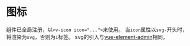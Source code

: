 # 图标

组件已全局注册，以`<v-icon icon="...">`来使用。
当`icon`属性以`svg-`开头时，将渲染为`svg`，否则为`i`标签。
svg的引入与[vue-element-admin](https://panjiachen.github.io/vue-element-admin-site/zh/guide/advanced/icon.html)相同。
